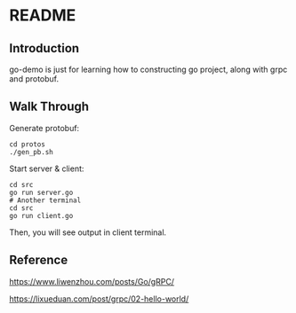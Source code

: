 # README

## Introduction

go-demo is just for learning how to constructing go project, along with grpc and protobuf.

## Walk Through

Generate protobuf:

```shell
cd protos
./gen_pb.sh
```

Start server & client:

```shell
cd src
go run server.go
# Another terminal
cd src
go run client.go
```

Then, you will see output in client terminal.

## Reference

<https://www.liwenzhou.com/posts/Go/gRPC/>

<https://lixueduan.com/post/grpc/02-hello-world/>
